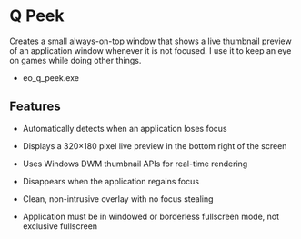 # Q Peek

Creates a small always-on-top window that shows a live thumbnail preview of an application window whenever it is not focused. I use it to keep an eye on games while doing other things. 

 - eo_q_peek.exe <Application name>
 
## Features

- Automatically detects when an application loses focus
- Displays a 320×180 pixel live preview in the bottom right of the screen
- Uses Windows DWM thumbnail APIs for real-time rendering
- Disappears when the application regains focus
- Clean, non-intrusive overlay with no focus stealing


- Application must be in windowed or borderless fullscreen mode, not exclusive fullscreen
